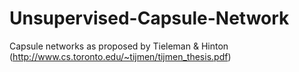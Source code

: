 # Unsupervised-Capsule-Network
Capsule networks as proposed by Tieleman &amp; Hinton (http://www.cs.toronto.edu/~tijmen/tijmen_thesis.pdf)
